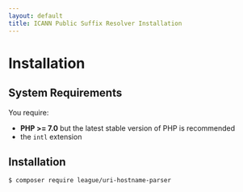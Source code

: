```yaml
---
layout: default
title: ICANN Public Suffix Resolver Installation
---
```


Installation
=======

System Requirements
-------

You require:

- **PHP >= 7.0** but the latest stable version of PHP is recommended
- the `intl` extension

Installation
--------

~~~bash
$ composer require league/uri-hostname-parser
~~~
